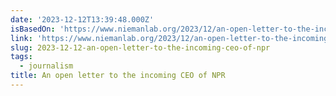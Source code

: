 ```yaml
---
date: '2023-12-12T13:39:48.000Z'
isBasedOn: 'https://www.niemanlab.org/2023/12/an-open-letter-to-the-incoming-ceo-of-npr/'
link: 'https://www.niemanlab.org/2023/12/an-open-letter-to-the-incoming-ceo-of-npr/'
slug: 2023-12-12-an-open-letter-to-the-incoming-ceo-of-npr
tags:
  - journalism
title: An open letter to the incoming CEO of NPR
---
```


